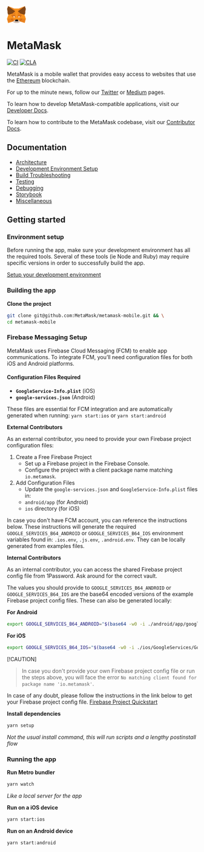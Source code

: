 ![MetaMask logo](logo.png?raw=true)

# MetaMask

[![CI](https://github.com/MetaMask/metamask-mobile/actions/workflows/ci.yml/badge.svg?branch=main)](https://github.com/MetaMask/metamask-mobile/actions/workflows/ci.yml) [![CLA](https://github.com/MetaMask/metamask-mobile/actions/workflows/cla.yml/badge.svg?branch=main)](https://github.com/MetaMask/metamask-mobile/actions/workflows/cla.yml)

MetaMask is a mobile wallet that provides easy access to websites that use the [Ethereum](https://ethereum.org/) blockchain.

For up to the minute news, follow our [Twitter](https://twitter.com/metamask) or [Medium](https://medium.com/metamask) pages.

To learn how to develop MetaMask-compatible applications, visit our [Developer Docs](https://docs.metamask.io).

To learn how to contribute to the MetaMask codebase, visit our [Contributor Docs](https://github.com/MetaMask/contributor-docs).

## Documentation

- [Architecture](./docs/readme/architecture.md)
- [Development Environment Setup](./docs/readme/environment.md)
- [Build Troubleshooting](./docs/readme/troubleshooting.md)
- [Testing](./docs/readme/testing.md)
- [Debugging](./docs/readme/debugging.md)
- [Storybook](./docs/readme/storybook.md)
- [Miscellaneous](./docs/readme/miscellaneous.md)

## Getting started

### Environment setup

Before running the app, make sure your development environment has all the required tools. Several of these tools (ie Node and Ruby) may require specific versions in order to successfully build the app.

[Setup your development environment](./docs/readme/environment.md)

### Building the app

**Clone the project**

```bash
git clone git@github.com:MetaMask/metamask-mobile.git && \
cd metamask-mobile
```

### **Firebase Messaging Setup**

MetaMask uses Firebase Cloud Messaging (FCM) to enable app communications. To integrate FCM, you’ll need configuration files for both iOS and Android platforms.

#### **Configuration Files Required**
- **`GoogleService-Info.plist`** (iOS)
- **`google-services.json`** (Android)

These files are essential for FCM integration and are automatically generated when running: `yarn start:ios` or `yarn start:android`

**External Contributors**

As an external contributor, you need to provide your own Firebase project configuration files:

1.	Create a Free Firebase Project
    * Set up a Firebase project in the Firebase Console.
	* Configure the project with a client package name matching `io.metamask`.
2.	Add Configuration Files
	* Update the `google-services.json` and `GoogleService-Info.plist` files in:
	* `android/app` (for Android)
	* `ios` directory (for iOS)

In case you don't have FCM account, you can reference the instructions below. These instructions will generate the required `GOOGLE_SERVICES_B64_ANDROID` or `GOOGLE_SERVICES_B64_IOS` environment variables found in: `.ios.env`, `.js.env`, `.android.env`. They can be locally generated from examples files.

**Internal Contributors**

As an internal contributor, you can access the shared Firebase project config file from 1Password. Ask around for the correct vault.

The values you should provide to `GOOGLE_SERVICES_B64_ANDROID` or `GOOGLE_SERVICES_B64_IOS` are the base64 encoded versions of the example Firebase project config files. These can also be generated locally:

**For Android**
```bash
export GOOGLE_SERVICES_B64_ANDROID="$(base64 -w0 -i ./android/app/google-services-example.json)" && echo "export GOOGLE_SERVICES_B64_ANDROID=\"$GOOGLE_SERVICES_B64_ANDROID\"" | tee -a .js.env .ios.env
```

**For iOS**
```bash
export GOOGLE_SERVICES_B64_IOS="$(base64 -w0 -i ./ios/GoogleServices/GoogleService-Info-example.plist)" && echo "export GOOGLE_SERVICES_B64_IOS=\"$GOOGLE_SERVICES_B64_IOS\"" | tee -a .js.env .ios.env
```

[!CAUTION]
> In case you don't provide your own Firebase project config file or run the steps above, you will face the error `No matching client found for package name 'io.metamask'`.

In case of any doubt, please follow the instructions in the link below to get your Firebase project config file.
[Firebase Project Quickstart](https://firebaseopensource.com/projects/firebase/quickstart-js/messaging/readme/#getting_started)

**Install dependencies**

```bash
yarn setup
```

_Not the usual install command, this will run scripts and a lengthy postinstall flow_

### Running the app

**Run Metro bundler**

```bash
yarn watch
```

_Like a local server for the app_

**Run on a iOS device**

```bash
yarn start:ios
```

**Run on an Android device**

```bash
yarn start:android
```
